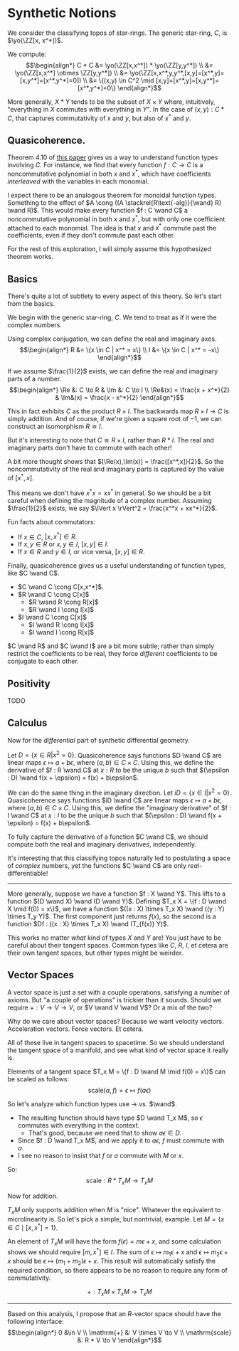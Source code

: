 # Synthetic Notions

We consider the classifying topos of star-rings. The generic star-ring, $C$, is $\yo(\ZZ[x, x^*])$.

We compute:
$$\begin{align*}
    C * C &= \yo(\ZZ[x,x^*]) * \yo(\ZZ[y,y^*])
    \\ &= \yo(\ZZ[x,x^*] \otimes \ZZ[y,y^*])
    \\ &= \yo(\ZZ[x,x^*,y,y^*,[x,y]=[x^*,y]=[x,y^*]=[x^*,y^*]=0])
    \\ &= \{(x,y) \in C^2 \mid [x,y]=[x^*,y]=[x,y^*]=[x^*,y^*]=0\}
\end{align*}$$

More generally, $X * Y$ tends to be the subset of $X \times Y$ where, intuitively, "everything in $X$ commutes with everything in $Y$".
In the case of $(x,y) : C * C$, that captures commutativity of $x$ and $y$, but also of $x^*$ and $y$.

## Quasicoherence.

Theorem 4.10 of [this paper](https://rawgit.com/iblech/internal-methods/master/paper-qcoh.pdf)
gives us a way to understand function types involving $C$.
For instance, we find that every function $f : C \to C$ is a noncommutative polynomial in both $x$ and $x^*$,
which have coefficients *interleaved* with the variables in each monomial.

I expect there to be an analogous theorem for monoidal function types.
Something to the effect of $A \cong ((A \stackrel{R\text{-alg}}{\wand} R) \wand R)$.
This would make every function $f : C \wand C$ a noncommutative polynomial in both $x$ and $x^*$,
but with only one coefficient attached to each monomial.
The idea is that $x$ and $x^*$ commute past the coefficients, even if they don't commute past each other.

For the rest of this exploration, I will simply assume this hypothesized theorem works.

## Basics

There's quite a lot of subtlety to every aspect of this theory. So let's start from the basics.

We begin with the generic star-ring, $C$. We tend to treat as if it were the complex numbers.

Using complex conjugation, we can define the real and imaginary axes.
$$\begin{align*}
    R &= \{x \in C | x^* = x\}
    \\ I &= \{x \in C | x^* = -x\}
\end{align*}$$

If we assume $\frac{1}{2}$ exists, we can define the real and imaginary parts of a number.
$$\begin{align*}
    \Re &: C \to R & \Im &: C \to I
    \\ \Re&(x) = \frac{x + x^*}{2} & \Im&(x) = \frac{x - x^*}{2}
\end{align*}$$

This in fact exhibits $C$ as the product $R \times I$. The backwards map $R \times I \to C$ is simply addition.
And of course, if we're given a square root of $-1$, we can construct an isomorphism $R \cong I$.

But it's interesting to note that $C \cong R \times I$, rather than $R * I$.
The real and imaginary parts don't have to commute with each other!

A bit more thought shows that $[\Re(x),\Im(x)] = \frac{[x^*,x]}{2}$.
So the noncommutativity of the real and imaginary parts is captured by the value of $[x^*,x]$.

This means we don't have $x^*x = xx^*$ in general. So we should be a bit careful when defining the magnitude of a complex number.
Assuming $\frac{1}{2}$ exists, we say $\lVert x \rVert^2 = \frac{x^*x + xx^*}{2}$.

Fun facts about commutators:
- If $x \in C$, $[x,x^*] \in R$.
- If $x, y \in R$ or $x,y \in I$, $[x,y] \in I$.
- If $x \in R$ and $y \in I$, or vice versa, $[x,y] \in R$.

Finally, quasicoherence gives us a useful understanding of function types, like $C \wand C$.
- $C \wand C \cong C[x,x^*]$.
- $R \wand C \cong C[x]$
    - $R \wand R \cong R[x]$
    - $R \wand I \cong I[x]$
- $I \wand C \cong C[x]$
    - $I \wand R \cong I[x]$
    - $I \wand I \cong R[x]$

$C \wand R$ and $C \wand I$ are a bit more subtle; rather than simply restrict the coefficients to be real, they force *different* coefficients to be conjugate to each other.

## Positivity

TODO

## Calculus

Now for the *differential* part of synthetic differential geometry.

Let $D = \{x \in R | x^2 = 0\}$. Quasicoherence says functions $D \wand C$ are linear maps $\epsilon \mapsto a + b\epsilon$, where $(a, b) \in C \times C$.
Using this, we define the derivative of $f : R \wand C$ at $x : R$ to be the unique $b$ such that $(\epsilon : D) \wand f(x + \epsilon) = f(x) + b\epsilon$.

We can do the same thing in the imaginary direction.
Let $iD = \{x \in I | x^2 = 0\}$. Quasicoherence says functions $iD \wand C$ are linear maps $\epsilon \mapsto a + b\epsilon$, where $(a, b) \in C \times C$.
Using this, we define the "imaginary derivative" of $f : I \wand C$ at $x : I$ to be the unique $b$ such that $(\epsilon : D) \wand f(x + \epsilon) = f(x) + b\epsilon$.

To fully capture the derivative of a function $C \wand C$, we should compute both the real and imaginary derivatives, independently.

It's interesting that this classifying topos naturally led to postulating a space of *complex* numbers, yet the functions $C \wand C$ are only *real*-differentiable!

---

More generally, suppose we have a function $f : X \wand Y$.
This lifts to a function $(D \wand X) \wand (D \wand Y)$.
Defining $T_x X = \{f : D \wand X \mid f(0) = x\}$, we have a function $((x : X) \times T_x X) \wand ((y : Y) \times T_y Y)$.
The first component just returns $f(x)$, so the second is a function $Df : ((x : X) \times T_x X) \wand (T_{f(x)} Y)$.

This works no matter *what* kind of types $X$ and $Y$ are! You just have to be careful about their tangent spaces.
Common types like $C$, $R$, $I$, et cetera are their own tangent spaces, but other types might be weirder.

## Vector Spaces

A vector space is just a set with a couple operations, satisfying a number of axioms.
But "a couple of operations" is trickier than it sounds. Should we require $+ : V \to V \to V$, or $V \wand V \wand V$? Or a mix of the two?

Why do we care about vector spaces? Because we want velocity vectors. Acceleration vectors. Force vectors. Et cetera.

All of these live in tangent spaces to spacetime. So we should understand the tangent space of a manifold, and see what kind of vector space it really is.

Elements of a tangent space $T_x M = \{f : D \wand M \mid f(0) = x\}$ can be scaled as follows:
$$\mathrm{scale}(a, f) = \epsilon \mapsto f(a\epsilon)$$

So let's analyze which function types use $\to$ vs. $\wand$.
- The resulting function should have type $D \wand T_x M$, so $\epsilon$ commutes with everything in the context.
    - That's good, because we need that to show $a\epsilon \in D$.
- Since $f : D \wand T_x M$, and we apply it to $a\epsilon$, $f$ must commute with $a$.
- I see no reason to insist that $f$ or $a$ commute with $M$ or $x$.

So:
$$\mathrm{scale} : R * T_x M \to T_x M$$

Now for addition.

$T_x M$ only supports addition when $M$ is "nice". Whatever the equivalent to microlinearity is.
So let's pick a simple, but nontrivial, example. Let $M = \{x \in C \mid [x,x^*] = 1\}$.

An element of $T_x M$ will have the form $f(\epsilon) = m\epsilon + x$,
and some calculation shows we should require $[m, x^*] \in I$.
The sum of $\epsilon \mapsto m_1\epsilon + x$ and $\epsilon \mapsto m_2\epsilon + x$ should be $\epsilon \mapsto (m_1 + m_2)\epsilon + x$.
This result will automatically satisfy the required condition, so there appears to be no reason to require any form of commutativity.

$$+ : T_x M \times T_x M \to T_x M$$

---

Based on this analysis, I propose that an $R$-vector space should have the following interface:
$$\begin{align*}
    0 &\in V
    \\ \mathrm{+} &: V \times V \to V
    \\ \mathrm{scale} &: R * V \to V
\end{align*}$$
